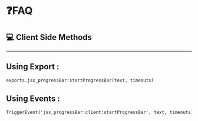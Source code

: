 # ❓FAQ

## 💻 Client Side Methods
<hr>

## Using Export :
```diff
exports.jsx_progressBar:startProgressBar(text, timeouts)
```

## Using Events :
```diff
TriggerEvent('jsx_progressBar:client:startProgressBar', text, timeouts)
```